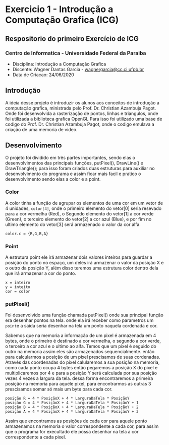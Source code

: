 # Exercicio 1 - Introdução a Computação Grafica (ICG)

## Respositorio do primeiro Exercício de ICG

### Centro de Informatica - Universidade Federal da Paraiba
- Disciplina: Introdução a Computação Grafica
- Discente: Wagner Dantas Garcia - wagnergarcia@cc.ci.ufpb.br
- Data de Criacao: 24/06/2020

## Introdução

A ideia desse projeto é introduzir os alunos aos conceitos de introdução a computação grafica, ministrada pelo Prof. Dr. Christian Azambuja Pagot. Onde foi desenvolvida a rasterização de pontos, linhas e triangulos, onde foi utilizada a biblioteca grafica OpenGL Para isso foi utilizado uma base de codigo do Prof. Dr. Christian Azambuja Pagot, onde o codigo emulava a criação de uma memoria de video.

## Desenvolvimento

  O projeto foi dividido em três partes importantes, sendo elas o desenvolvimentos das principais funções, putPixel(), DrawLine() e DrawTriangle(); para isso foram criados duas estruturas para auxiliar no desenvolvimento do programa e assim ficar mais facil e pratico o desenvolvimento sendo elas a color e a point.

### Color

  A color tinha a função de agrupar os elementos de uma cor em um vetor de 4 unidades, `color[4]`, onde o primeiro elemento do vetor[0] seria resevado para a cor vermelha (Red), o Segundo elemento do vetor[1] a cor verde (Green), o terceiro elemento do vetor[2] a cor azul (Blue), e por fim no ultimo elemento do vetor[3] será armazenado o valor da cor alfa.

  ``` 
  color.c = {R,G,B,A}
  ```

  
### Point

  A estrutura point ele irá armazenar dois valores inteiros para guardar a posição do ponto no espaço, um deles irá armazenar o valor da posição X e o outro da posição Y, além disso teremos uma estrutura color dentro dela que irá armazenar a cor do ponto.

``` 
x = inteiro
y = inteito
cor = color
```

### putPixel()

Foi desenvolvido uma função chamada putPixel() onde sua principal função era desenhar pontos na tela. onde ela irá receber como parametros um `point`e a saida seria desenhar na tela um ponto naquela cordenada e cor.

Sabemos que na memoria a informação de um pixel é armazenada em 4 bytes, onde o primeiro é destinado a cor vermelha, o segundo a cor verde, o terceiro a cor azul e o ultimo ao alfa. Temos que um pixel é seguido do outro na memoria assim eles são armazenados sequencialmente. então para calcularmos a posição de um pixel prescisamos de suas cordenadas. Através das coordenadas do pixel calularemos a sua posição na memoria, como cada ponto ocupa 4 bytes então pegaremos a posição X do pixel e multiplicaremos por 4 e para a posição Y será calculada por sua posição vezes 4 vezes a largura da tela. dessa forma encontraremos a primeira posição na memoria para aquele pixel, para encontrarmos as outras 3 prescisamos somar só mais um byte para cada cor. 
``` 
posição R = 4 * PosiçãoX + 4 * LarguraDaTela * PosiçãoY
posição G = 4 * PosiçãoX + 4 * LarguraDaTela * PosiçãoY + 1
posição B = 4 * PosiçãoX + 4 * LarguraDaTela * PosiçãoY + 2
posição A = 4 * PosiçãoX + 4 * LarguraDaTela * PosiçãoY + 3
```
Assim que encontramos as posições de cada cor para aquele ponto armazenamos na memoria o valor correspondente a cada cor, para assim que o programa for execultado ele possa desenhar na tela a cor correspondente a cada pixel.


